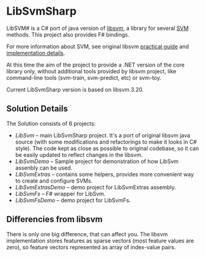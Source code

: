 LibSvmSharp
===========

LibSVM# is a C# port of java version of [libsvm](http://www.csie.ntu.edu.tw/~cjlin/libsvm/), a library for several [SVM](http://en.wikipedia.org/wiki/Support_vector_machine) methods. This project also provides F# bindings.

For more information about SVM, see original libsvm [practical guide](http://www.csie.ntu.edu.tw/~cjlin/papers/guide/guide.pdf) and [implementation details](http://www.csie.ntu.edu.tw/~cjlin/papers/libsvm.pdf).

At this time the aim of the project to provide a .NET version of the core library only, without additional tools provided by libsvm project, like command-line tools (svm-train, svm-predict, etc) or svm-toy.

Current LibSvmSharp version is based on libsvm 3.20.


Solution Details
----------------

The Solution consists of 6 projects:

* *LibSvm* &ndash; main LibSvmSharp project. It's a port of original libsvm java source (with some modifications and refactorings to make it looks in C# style). The code kept as close as possible to original codebase, so it can be easily updated to reflect changes in the libsvm.
* *LibSvmDemo* &ndash; Sample project for demonstration of how LibSvm assenbly can be used.
* *LibSvmExtras* &ndash; contains some helpers, provides more convenient way to create and configure SVMs.
* *LibSvmExtrasDemo* &ndash; demo project for LibSvmExtras assembly.
* *LibSvmFs* &ndash; F# wrapper for LibSvm.
* *LibSvmFsDemo* &ndash; demo project for LibSvmFs.

## Differencies from libsvm
There is only one big difference, that can affect you. The libsvm implementation stores features as sparse vectors (most feature values are zero), so feature vectors represented as array of index-value pairs.
